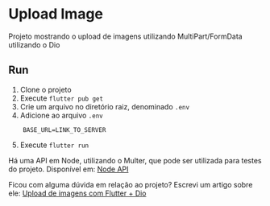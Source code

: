 # Upload Image

Projeto mostrando o upload de imagens utilizando MultiPart/FormData utilizando o Dio

## Run
1. Clone o projeto
2. Execute `flutter pub get` 
3. Crie um arquivo no diretório raiz, denominado `.env`
4. Adicione ao arquivo `.env`
```
    BASE_URL=LINK_TO_SERVER
```
5. Execute `flutter run`

Há uma API em Node, utilizando o Multer, que pode ser utilizada para testes do projeto. Disponível em: [Node API](https://github.com/diegorkalschne/api_upload_image)

Ficou com alguma dúvida em relação ao projeto? Escrevi um artigo sobre ele: [Upload de imagens com Flutter + Dio](https://medium.com/@diegokalschne/5d80904590a6)